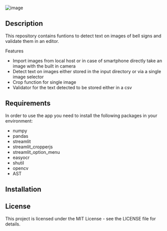 ![image](https://github.com/johann-b82/bell-sign-validator/assets/148913319/264aaf25-ad19-4253-ae8c-31eeaa762db9)


## Description

This repository contains funtions to detect text on images of bell signs and validate them in an editor.  

Features

- Import images from local host or in case of smartphone directly take an image with the built in camera
- Detect text on images either stored in the input directory or via a single image selector
- Crop function for single image
- Validator for the text detected to be stored either in a csv 

## Requirements

In order to use the app you need to install the following packages in your environment:

- numpy
- pandas
- streamlit
- streamlit_cropperjs
- streamlit_option_menu
- easyocr 
- shutil
- opencv
- AST

## Installation

## License

This project is licensed under the MIT License - see the LICENSE file for details.
